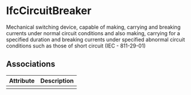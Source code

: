 IfcCircuitBreaker
=================
Mechanical switching device, capable of making, carrying and breaking currents
under normal circuit conditions and also making, carrying for a specified
duration and breaking currents under specified abnormal circuit conditions
such as those of short circuit (IEC - 811-29-01)


Associations
------------
| Attribute   | Description   |
|-------------|---------------|
|             |               |

